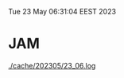 Tue 23 May 06:31:04 EEST 2023
# JAM
<a href='./cache/202305/23_06.log'>./cache/202305/23_06.log</a>
